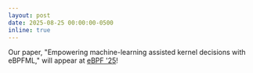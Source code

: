```yaml
---
layout: post
date: 2025-08-25 00:00:00-0500
inline: true
---
```


Our paper, "Empowering machine-learning assisted kernel decisions with eBPFML," will appear at [eBPF '25](https://doi.org/10.1145/3748355.3748363)! 